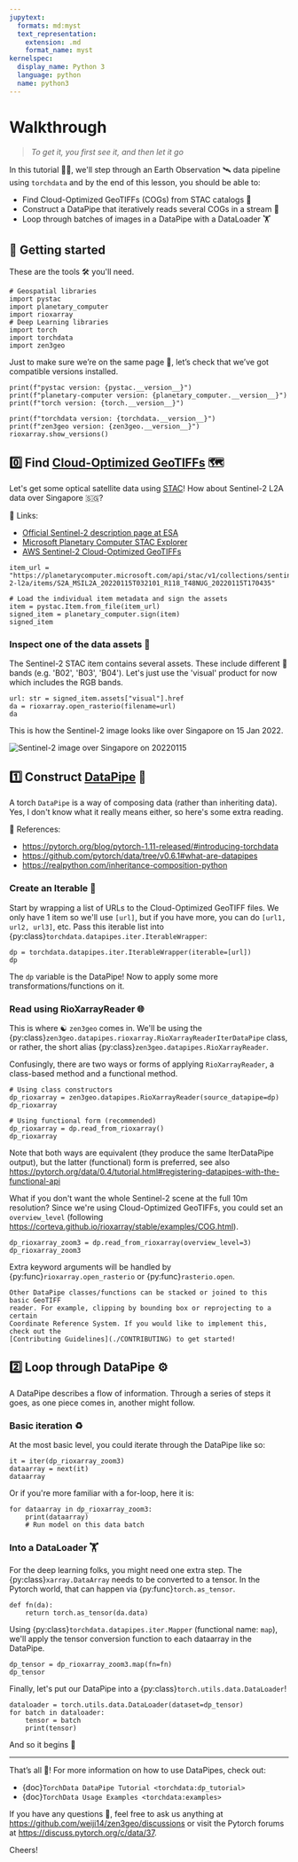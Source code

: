 ```yaml
---
jupytext:
  formats: md:myst
  text_representation:
    extension: .md
    format_name: myst
kernelspec:
  display_name: Python 3
  language: python
  name: python3
---
```


# Walkthrough

> *To get it, you first see it, and then let it go*

In this tutorial 🧑‍🏫, we'll step through an Earth Observation 🛰️ data pipeline
using ``torchdata`` and by the end of this lesson, you should be able to:
- Find Cloud-Optimized GeoTIFFs (COGs) from STAC catalogs 🥞
- Construct a DataPipe that iteratively reads several COGs in a stream 🌊
- Loop through batches of images in a DataPipe with a DataLoader 🏋️

## 🎉 **Getting started**

These are the tools 🛠️ you'll need.

```{code-cell}
# Geospatial libraries
import pystac
import planetary_computer
import rioxarray
# Deep Learning libraries
import torch
import torchdata
import zen3geo
```

Just to make sure we’re on the same page 📃,
let’s check that we’ve got compatible versions installed.

```{code-cell}
print(f"pystac version: {pystac.__version__}")
print(f"planetary-computer version: {planetary_computer.__version__}")
print(f"torch version: {torch.__version__}")

print(f"torchdata version: {torchdata.__version__}")
print(f"zen3geo version: {zen3geo.__version__}")
rioxarray.show_versions()
```

## 0️⃣ Find [Cloud-Optimized GeoTIFFs](https://www.cogeo.org) 🗺️

Let's get some optical satellite data using [STAC](https://stacspec.org)!
How about Sentinel-2 L2A data over Singapore 🇸🇬?

🔗 Links:
- [Official Sentinel-2 description page at ESA](https://sentinel.esa.int/web/sentinel/missions/sentinel-2)
- [Microsoft Planetary Computer STAC Explorer](https://planetarycomputer.microsoft.com/explore?c=103.8152%2C1.3338&z=10.08&v=2&d=sentinel-2-l2a&s=false%3A%3A100%3A%3Atrue&ae=0&m=cql%3A2ff1401acb50731fa0a6d1e2a46f3064&r=Natural+color)
- [AWS Sentinel-2 Cloud-Optimized GeoTIFFs](https://registry.opendata.aws/sentinel-2-l2a-cogs)


```{code-cell}
item_url = "https://planetarycomputer.microsoft.com/api/stac/v1/collections/sentinel-2-l2a/items/S2A_MSIL2A_20220115T032101_R118_T48NUG_20220115T170435"

# Load the individual item metadata and sign the assets
item = pystac.Item.from_file(item_url)
signed_item = planetary_computer.sign(item)
signed_item
```

### Inspect one of the data assets 🍱

The Sentinel-2 STAC item contains several assets.
These include different 🌈 bands (e.g. 'B02', 'B03', 'B04').
Let's just use the 'visual' product for now which includes the RGB bands.

```{code-cell}
url: str = signed_item.assets["visual"].href
da = rioxarray.open_rasterio(filename=url)
da
```

This is how the Sentinel-2 image looks like over Singapore on 15 Jan 2022.

![Sentinel-2 image over Singapore on 20220115](https://planetarycomputer.microsoft.com/api/data/v1/item/preview.png?collection=sentinel-2-l2a&item=S2A_MSIL2A_20220115T032101_R118_T48NUG_20220115T170435&assets=visual&asset_bidx=visual%7C1%2C2%2C3&nodata=0)

## 1️⃣ Construct [DataPipe](https://github.com/pytorch/data/tree/v0.6.1#what-are-datapipes) 📡

A torch `DataPipe` is a way of composing data (rather than inheriting data).
Yes, I don't know what it really means either, so here's some extra reading.

🔖 References:
- https://pytorch.org/blog/pytorch-1.11-released/#introducing-torchdata
- https://github.com/pytorch/data/tree/v0.6.1#what-are-datapipes
- https://realpython.com/inheritance-composition-python

### Create an Iterable 📏

Start by wrapping a list of URLs to the Cloud-Optimized GeoTIFF files.
We only have 1 item so we'll use ``[url]``, but if you have more, you can do
``[url1, url2, url3]``, etc. Pass this iterable list into
{py:class}`torchdata.datapipes.iter.IterableWrapper`:

```{code-cell}
dp = torchdata.datapipes.iter.IterableWrapper(iterable=[url])
dp
```

The ``dp`` variable is the DataPipe!
Now to apply some more transformations/functions on it.

### Read using RioXarrayReader 🌐

This is where ☯ ``zen3geo`` comes in. We'll be using the
{py:class}`zen3geo.datapipes.rioxarray.RioXarrayReaderIterDataPipe` class, or
rather, the short alias {py:class}`zen3geo.datapipes.RioXarrayReader`.

Confusingly, there are two ways or forms of applying ``RioXarrayReader``,
a class-based method and a functional method.

```{code-cell}
# Using class constructors
dp_rioxarray = zen3geo.datapipes.RioXarrayReader(source_datapipe=dp)
dp_rioxarray
```

```{code-cell}
# Using functional form (recommended)
dp_rioxarray = dp.read_from_rioxarray()
dp_rioxarray
```

Note that both ways are equivalent (they produce the same IterDataPipe output),
but the latter (functional) form is preferred, see also
https://pytorch.org/data/0.4/tutorial.html#registering-datapipes-with-the-functional-api

What if you don't want the whole Sentinel-2 scene at the full 10m resolution?
Since we're using Cloud-Optimized GeoTIFFs, you could set an ``overview_level``
(following https://corteva.github.io/rioxarray/stable/examples/COG.html).

```{code-cell}
dp_rioxarray_zoom3 = dp.read_from_rioxarray(overview_level=3)
dp_rioxarray_zoom3
```

Extra keyword arguments will be handled by {py:func}`rioxarray.open_rasterio`
or {py:func}`rasterio.open`.

```{note}
Other DataPipe classes/functions can be stacked or joined to this basic GeoTIFF
reader. For example, clipping by bounding box or reprojecting to a certain
Coordinate Reference System. If you would like to implement this, check out the
[Contributing Guidelines](./CONTRIBUTING) to get started!
```

## 2️⃣ Loop through DataPipe ⚙️

A DataPipe describes a flow of information.
Through a series of steps it goes,
as one piece comes in, another might follow.

### Basic iteration ♻️

At the most basic level, you could iterate through the DataPipe like so:

```{code-cell}
it = iter(dp_rioxarray_zoom3)
dataarray = next(it)
dataarray
```

Or if you're more familiar with a for-loop, here it is:

```{code-cell}
for dataarray in dp_rioxarray_zoom3:
    print(dataarray)
    # Run model on this data batch
```

### Into a DataLoader 🏋️

For the deep learning folks, you might need one extra step.
The {py:class}``xarray.DataArray`` needs to be converted to a tensor.
In the Pytorch world, that can happen via {py:func}``torch.as_tensor``.

```{code-cell}
def fn(da):
    return torch.as_tensor(da.data)
```

Using {py:class}`torchdata.datapipes.iter.Mapper` (functional name: `map`),
we'll apply the tensor conversion function to each dataarray in the DataPipe.

```{code-cell}
dp_tensor = dp_rioxarray_zoom3.map(fn=fn)
dp_tensor
```

Finally, let's put our DataPipe into a {py:class}`torch.utils.data.DataLoader`!

```{code-cell}
dataloader = torch.utils.data.DataLoader(dataset=dp_tensor)
for batch in dataloader:
    tensor = batch
    print(tensor)
```

And so it begins 🌄

---

That’s all 🎉! For more information on how to use DataPipes, check out:

- {doc}`TorchData DataPipe Tutorial <torchdata:dp_tutorial>`
- {doc}`TorchData Usage Examples <torchdata:examples>`

If you have any questions 🙋, feel free to ask us anything at
https://github.com/weiji14/zen3geo/discussions or visit the Pytorch forums at
https://discuss.pytorch.org/c/data/37.

Cheers!
